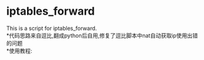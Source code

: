 # iptables_forward
This is a script for iptables_forward.  
  *代码思路来自逗比,翻成python后自用,修复了逗比脚本中nat自动获取ip使用出错的问题  
  *使用教程:

